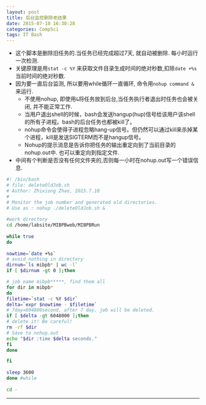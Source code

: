 ```yaml
---
layout: post
title: 后台监控删除老结果
date: 2015-07-10 16:30:28
categories: CompSci
tags: IT Bash
---
```


- 这个脚本是删除旧任务的.当任务已经完成超过7天, 就自动被删除. 每小时运行一次检测.  
- 关键原理是用`stat -c %Y` 来获取文件目录生成时间的绝对秒数,扣除`date +%s`当前时间的绝对秒数.  
- 因为要一直后台监测, 所以要用while循环一直循环, 命令用`nohup command &` 来运行.
	- 不使用nohup, 即使用`&`将任务放到后台,当任务执行者退出时任务也会被关闭, 并不能正常工作.
	- 当用户退出shell的时候，bash会发送hangup(hup)信号给该用户该shell的所有子进程。bash的后台任务也都被kill了。
	- nohup命令会使得子进程忽略hang-up信号。但仍然可以通过kill来杀掉某个进程，kill是发送SIGTERM而不是hangup信号。
	- Nohup的提示消息是告诉你把任务的输出重定向到了当前目录的nohup.out中. 也可以重定向到指定文件.
- 中间有个判断是否没有任何文件夹的,否则每一小时在nohup.out写一个错误信息.

~~~bash
#! /bin/bash
# file: deleteOldJob.sh
# Author: Zhixiong Zhao, 2015.7.10
# 
# Monitor the job number and generated old directories.
# Use as : nohup ./deleteOldJob.sh &
 
#work directory
cd /home/labsite/MIBPBweb/MIBPBRun
 
while true
do
 
nowtime=`date +%s`
# avoid nothing in directory
dirnum=`ls mibpb* | wc -l`
if [ $dirnum -gt 0 ];then

# job name mibpb*****, find them all
for dir in mibpb*
do
filetime=`stat -c %Y $dir`
delta=`expr $nowtime - $filetime`
# 7day=604800second, after 7 day, job will be deleted.
if [ $delta -gt 6048000 ];then
# delete it! Be careful! 
rm -rf $dir
# Save to nohup.out
echo "$dir :time $delta seconds." 
fi
done

fi
 
sleep 3600
done #while
 
cd -
~~~

------
